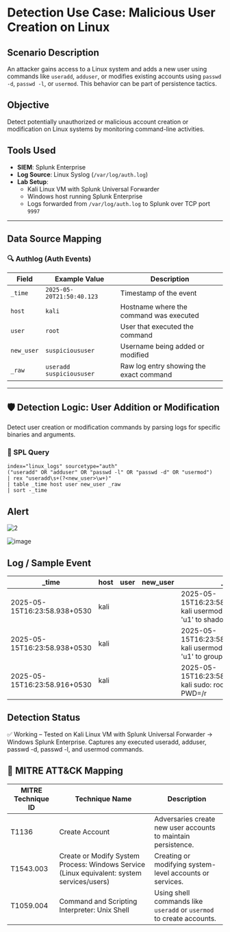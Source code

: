 # Detection Use Case: Malicious User Creation on Linux

##  Scenario Description
An attacker gains access to a Linux system and adds a new user using commands like `useradd`, `adduser`, or modifies existing accounts using `passwd -d`, `passwd -l`, or `usermod`. This behavior can be part of persistence tactics.

##  Objective
Detect potentially unauthorized or malicious account creation or modification on Linux systems by monitoring command-line activities.

##  Tools Used
- **SIEM**: Splunk Enterprise
- **Log Source**: Linux Syslog (`/var/log/auth.log`)
- **Lab Setup**:
  - Kali Linux VM with Splunk Universal Forwarder
  - Windows host running Splunk Enterprise
  - Logs forwarded from `/var/log/auth.log` to Splunk over TCP port `9997`

---

##  Data Source Mapping

### 🔍 Authlog (Auth Events)

| Field     | Example Value           | Description                                |
|----------|--------------------------|--------------------------------------------|
| `_time`  | `2025-05-20T21:50:40.123` | Timestamp of the event                     |
| `host`   | `kali`                   | Hostname where the command was executed    |
| `user`   | `root`                   | User that executed the command             |
| `new_user` | `suspicioususer`      | Username being added or modified           |
| `_raw`   | `useradd suspicioususer` | Raw log entry showing the exact command    |

---

## 🛡️ Detection Logic: User Addition or Modification

Detect user creation or modification commands by parsing logs for specific binaries and arguments.

### 🔎 SPL Query

```spl
index="linux_logs" sourcetype="auth" 
("useradd" OR "adduser" OR "passwd -l" OR "passwd -d" OR "usermod")
| rex "useradd\s+(?<new_user>\w+)"
| table _time host user new_user _raw
| sort -_time
```
## Alert

![2](https://github.com/user-attachments/assets/3ea8d364-af2f-4033-b207-dac98dc5579f)

![image](https://github.com/user-attachments/assets/a5c1ec76-869d-4b0b-b12e-5fe0c1812b79)


## Log / Sample Event

| _time                       | host | user | new_user | _raw |
|----------------------------|------|------|----------|------|
| 2025-05-15T16:23:58.938+0530 | kali |      |          | 2025-05-15T16:23:58.938449+05:30 kali usermod[378984]: add 'u1' to shadow group 'sudo' |
| 2025-05-15T16:23:58.938+0530 | kali |      |          | 2025-05-15T16:23:58.938035+05:30 kali usermod[378984]: add 'u1' to group 'sudo' |
| 2025-05-15T16:23:58.916+0530 | kali |      |          | 2025-05-15T16:23:58.916198+05:30 kali sudo: root : TTY=pts/0 ; PWD=/r        |

## Detection Status

✅ Working – Tested on Kali Linux VM with Splunk Universal Forwarder → Windows Splunk Enterprise. Captures any executed useradd, adduser, passwd -d, passwd -l, and usermod commands.

## 🔗 MITRE ATT&CK Mapping

| MITRE Technique ID | Technique Name                                                                             | Description                                                          |
| ------------------ | ------------------------------------------------------------------------------------------ | -------------------------------------------------------------------- |
| T1136              | Create Account                                                                             | Adversaries create new user accounts to maintain persistence.        |
| T1543.003          | Create or Modify System Process: Windows Service (Linux equivalent: system services/users) | Creating or modifying system-level accounts or services.             |
| T1059.004          | Command and Scripting Interpreter: Unix Shell                                              | Using shell commands like `useradd` or `usermod` to create accounts. |

